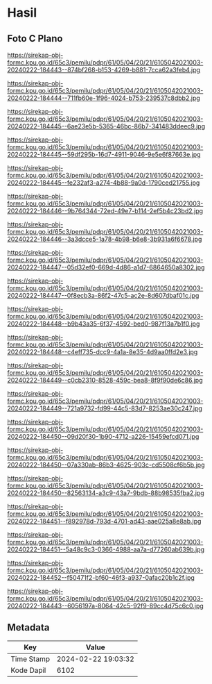 # Hasil

## Foto C Plano

https://sirekap-obj-formc.kpu.go.id/65c3/pemilu/pdpr/61/05/04/20/21/6105042021003-20240222-184443--874bf268-b153-4269-b881-7cca62a3feb4.jpg

https://sirekap-obj-formc.kpu.go.id/65c3/pemilu/pdpr/61/05/04/20/21/6105042021003-20240222-184444--711fb60e-1f96-4024-b753-239537c8dbb2.jpg

https://sirekap-obj-formc.kpu.go.id/65c3/pemilu/pdpr/61/05/04/20/21/6105042021003-20240222-184445--6ae23e5b-5365-46bc-86b7-341483ddeec9.jpg

https://sirekap-obj-formc.kpu.go.id/65c3/pemilu/pdpr/61/05/04/20/21/6105042021003-20240222-184445--59df295b-16d7-4911-9046-9e5e6f87663e.jpg

https://sirekap-obj-formc.kpu.go.id/65c3/pemilu/pdpr/61/05/04/20/21/6105042021003-20240222-184445--fe232af3-a274-4b88-9a0d-1790ced21755.jpg

https://sirekap-obj-formc.kpu.go.id/65c3/pemilu/pdpr/61/05/04/20/21/6105042021003-20240222-184446--9b764344-72ed-49e7-b114-2ef5b4c23bd2.jpg

https://sirekap-obj-formc.kpu.go.id/65c3/pemilu/pdpr/61/05/04/20/21/6105042021003-20240222-184446--3a3dcce5-1a78-4b98-b6e8-3b931a6f6678.jpg

https://sirekap-obj-formc.kpu.go.id/65c3/pemilu/pdpr/61/05/04/20/21/6105042021003-20240222-184447--05d32ef0-669d-4d86-a1d7-6864650a8302.jpg

https://sirekap-obj-formc.kpu.go.id/65c3/pemilu/pdpr/61/05/04/20/21/6105042021003-20240222-184447--0f8ecb3a-86f2-47c5-ac2e-8d607dbaf01c.jpg

https://sirekap-obj-formc.kpu.go.id/65c3/pemilu/pdpr/61/05/04/20/21/6105042021003-20240222-184448--b9b43a35-6f37-4592-bed0-987f13a7b1f0.jpg

https://sirekap-obj-formc.kpu.go.id/65c3/pemilu/pdpr/61/05/04/20/21/6105042021003-20240222-184448--c4eff735-dcc9-4a1a-8e35-4d9aa0ffd2e3.jpg

https://sirekap-obj-formc.kpu.go.id/65c3/pemilu/pdpr/61/05/04/20/21/6105042021003-20240222-184449--c0cb2310-8528-459c-bea8-8f9f90de6c86.jpg

https://sirekap-obj-formc.kpu.go.id/65c3/pemilu/pdpr/61/05/04/20/21/6105042021003-20240222-184449--721a9732-fd99-44c5-83d7-8253ae30c247.jpg

https://sirekap-obj-formc.kpu.go.id/65c3/pemilu/pdpr/61/05/04/20/21/6105042021003-20240222-184450--09d20f30-1b90-4712-a226-15459efcd071.jpg

https://sirekap-obj-formc.kpu.go.id/65c3/pemilu/pdpr/61/05/04/20/21/6105042021003-20240222-184450--07a330ab-86b3-4625-903c-cd5508cf6b5b.jpg

https://sirekap-obj-formc.kpu.go.id/65c3/pemilu/pdpr/61/05/04/20/21/6105042021003-20240222-184450--82563134-a3c9-43a7-9bdb-88b98535fba2.jpg

https://sirekap-obj-formc.kpu.go.id/65c3/pemilu/pdpr/61/05/04/20/21/6105042021003-20240222-184451--f892978d-793d-4701-ad43-aae025a8e8ab.jpg

https://sirekap-obj-formc.kpu.go.id/65c3/pemilu/pdpr/61/05/04/20/21/6105042021003-20240222-184451--5a48c9c3-0366-4988-aa7a-d77260ab639b.jpg

https://sirekap-obj-formc.kpu.go.id/65c3/pemilu/pdpr/61/05/04/20/21/6105042021003-20240222-184452--f50471f2-bf60-46f3-a937-0afac20b1c2f.jpg

https://sirekap-obj-formc.kpu.go.id/65c3/pemilu/pdpr/61/05/04/20/21/6105042021003-20240222-184443--6056197a-8064-42c5-92f9-89cc4d75c6c0.jpg


## Metadata

| Key        | Value               |
| ---------- | ------------------- |
| Time Stamp | 2024-02-22 19:03:32 |
| Kode Dapil | 6102                |



